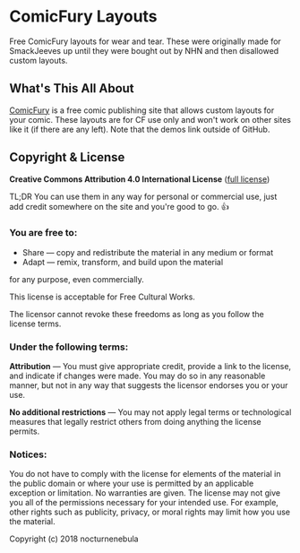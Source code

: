 # ComicFury Layouts
Free ComicFury layouts for wear and tear. These were originally made for SmackJeeves up until they were bought out by NHN and then disallowed custom layouts. 

## What's This All About
[ComicFury](https://comicfury.com) is a free comic publishing site that allows custom layouts for your comic. These layouts are for CF use only and won't work on other sites like it (if there are any left). Note that the demos link outside of GitHub. 


## Copyright & License

**Creative Commons Attribution 4.0 International License** ([full license](https://creativecommons.org/licenses/by/4.0/legalcode))

TL;DR You can use them in any way for personal or commercial use, just add credit somewhere on the site and you're good to go. 👍

### You are free to:
- Share — copy and redistribute the material in any medium or format
- Adapt — remix, transform, and build upon the material

for any purpose, even commercially.

This license is acceptable for Free Cultural Works.

The licensor cannot revoke these freedoms as long as you follow the license terms.

### Under the following terms:
**Attribution** — You must give appropriate credit, provide a link to the license, and indicate if changes were made. You may do so in any reasonable manner, but not in any way that suggests the licensor endorses you or your use.

**No additional restrictions** — You may not apply legal terms or technological measures that legally restrict others from doing anything the license permits.

### Notices:
You do not have to comply with the license for elements of the material in the public domain or where your use is permitted by an applicable exception or limitation.
No warranties are given. The license may not give you all of the permissions necessary for your intended use. For example, other rights such as publicity, privacy, or moral rights may limit how you use the material.

Copyright (c) 2018 nocturnenebula
